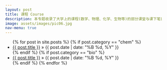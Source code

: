 ```yaml
---
layout: post
title: 课程 Course
description: 本专题收录了大学上的课程(数学、物理、化学、生物等)的部分课堂与课下笔记
image: assets/images/pic06.jpg
nav-menu: true
---
```

<ul class="posts">
	{% for post in site.posts %}
		{% if post.category == "chem" %}
		<li>
			<a href="{{ post.url }}">{{ post.title }}</a>
			<span> &raquo; {{ post.date | date: "%B %d, %Y" }}</span>
		</li>
		{% endif %}
		{% if post.category == "bio" %}
		<li>
			<a href="{{ post.url }}">{{ post.title }}</a>
			<span> &raquo; {{ post.date | date: "%B %d, %Y" }}</span>
		</li>
		{% endif %}
	{% endfor %}
</ul>
